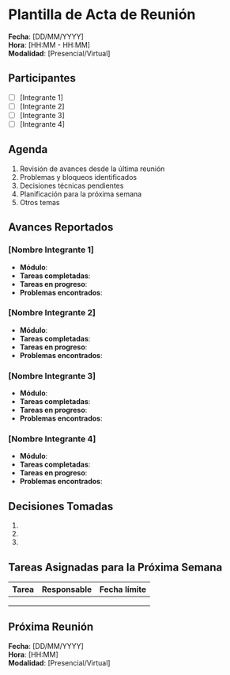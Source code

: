 # Plantilla de Acta de Reunión

**Fecha**: [DD/MM/YYYY]  
**Hora**: [HH:MM - HH:MM]  
**Modalidad**: [Presencial/Virtual]  

## Participantes

- [ ] [Integrante 1]
- [ ] [Integrante 2] 
- [ ] [Integrante 3]
- [ ] [Integrante 4]

## Agenda

1. Revisión de avances desde la última reunión
2. Problemas y bloqueos identificados
3. Decisiones técnicas pendientes
4. Planificación para la próxima semana
5. Otros temas

## Avances Reportados

### [Nombre Integrante 1]
- **Módulo**: 
- **Tareas completadas**:
- **Tareas en progreso**:
- **Problemas encontrados**:

### [Nombre Integrante 2]
- **Módulo**: 
- **Tareas completadas**:
- **Tareas en progreso**:
- **Problemas encontrados**:

### [Nombre Integrante 3]
- **Módulo**: 
- **Tareas completadas**:
- **Tareas en progreso**:
- **Problemas encontrados**:

### [Nombre Integrante 4]
- **Módulo**: 
- **Tareas completadas**:
- **Tareas en progreso**:
- **Problemas encontrados**:

## Decisiones Tomadas

1. 
2. 
3. 

## Tareas Asignadas para la Próxima Semana

| Tarea | Responsable | Fecha límite |
|-------|-------------|--------------|
|       |             |              |
|       |             |              |
|       |             |              |

## Próxima Reunión

**Fecha**: [DD/MM/YYYY]  
**Hora**: [HH:MM]  
**Modalidad**: [Presencial/Virtual]